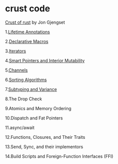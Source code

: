 # crust code

[Crust of rust](https://www.youtube.com/watch?v=rAl-9HwD858&list=PLqbS7AVVErFiWDOAVrPt7aYmnuuOLYvOa) by Jon Gjengset

1.[Lifetime Annotations](./lifetime_annotations/)

2.[Declarative Macros](./declarative_macros/)

3.[Iterators](./iterators/)

4.[Smart Pointers and Interior Mutability](./smart_pointers_and_interior_mutability/)

5.[Channels](./channels/)

6.[Sorting Algorithms](./sorting_algorithms/)

7.[Subtyping and Variance](./strtok/)

8.The Drop Check

9.Atomics and Memory Ordering

10.Dispatch and Fat Pointers

11.async/await

12.Functions, Closures, and Their Traits

13.Send, Sync, and their implementors

14.Build Scripts and Foreign-Function Interfaces (FFI)
